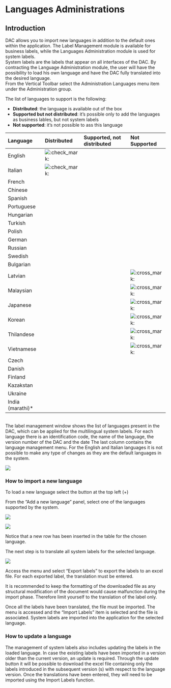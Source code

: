 # Languages Administrations

## Introduction

DAC allows you to import new languages in addition to the default ones within the application. The Label Management module is available for business labels, while the Languages Administration module is used for system labels.  
System labels are the labels that appear on all interfaces of the DAC. By contracting the Language Administration module, the user will have the possibility to load his own language and have the DAC fully translated into the desired language.  
From the Vertical Toolbar select the Administration Languages menu item under the Administration group.

The list of languages to support is the following:

* **Distributed**: the language is available out of the box
* **Supported but not distributed**: it’s possible only to add the languages as business lables, but not system labels
* **Not supported**: it’s not possible to ass this language

<table>
  <thead>
    <tr>
      <th style="text-align:left"><b>Language</b>
      </th>
      <th style="text-align:left"><b>Distributed</b>
      </th>
      <th style="text-align:left"><b>Supported, not distributed</b>
      </th>
      <th style="text-align:left"><b>Not Supported</b>
      </th>
    </tr>
  </thead>
  <tbody>
    <tr>
      <td style="text-align:left">English</td>
      <td style="text-align:left">
        <img src="https://pf-emoji-service--cdn.us-east-1.prod.public.atl-paas.net/atlassian/check_mark_64.png"
        alt=":check_mark:" />
      </td>
      <td style="text-align:left">
        <p></p>
        <p></p>
      </td>
      <td style="text-align:left"></td>
    </tr>
    <tr>
      <td style="text-align:left">Italian</td>
      <td style="text-align:left">
        <img src="https://pf-emoji-service--cdn.us-east-1.prod.public.atl-paas.net/atlassian/check_mark_64.png"
        alt=":check_mark:" />
      </td>
      <td style="text-align:left"></td>
      <td style="text-align:left"></td>
    </tr>
    <tr>
      <td style="text-align:left">French</td>
      <td style="text-align:left"></td>
      <td style="text-align:left">
        <img src="../../.gitbook/assets/image (5).png" alt/>
      </td>
      <td style="text-align:left"></td>
    </tr>
    <tr>
      <td style="text-align:left">Chinese</td>
      <td style="text-align:left"></td>
      <td style="text-align:left">
        <img src="../../.gitbook/assets/image (5).png" alt/>
      </td>
      <td style="text-align:left"></td>
    </tr>
    <tr>
      <td style="text-align:left">Spanish</td>
      <td style="text-align:left"></td>
      <td style="text-align:left">
        <img src="../../.gitbook/assets/image (5).png" alt/>
      </td>
      <td style="text-align:left"></td>
    </tr>
    <tr>
      <td style="text-align:left">Portuguese</td>
      <td style="text-align:left"></td>
      <td style="text-align:left">
        <img src="../../.gitbook/assets/image (5).png" alt/>
      </td>
      <td style="text-align:left"></td>
    </tr>
    <tr>
      <td style="text-align:left">Hungarian</td>
      <td style="text-align:left"></td>
      <td style="text-align:left">
        <img src="../../.gitbook/assets/image (5).png" alt/>
      </td>
      <td style="text-align:left"></td>
    </tr>
    <tr>
      <td style="text-align:left">Turkish</td>
      <td style="text-align:left"></td>
      <td style="text-align:left">
        <img src="../../.gitbook/assets/image (5).png" alt/>
      </td>
      <td style="text-align:left"></td>
    </tr>
    <tr>
      <td style="text-align:left">Polish</td>
      <td style="text-align:left"></td>
      <td style="text-align:left">
        <img src="../../.gitbook/assets/image (5).png" alt/>
      </td>
      <td style="text-align:left"></td>
    </tr>
    <tr>
      <td style="text-align:left">German</td>
      <td style="text-align:left"></td>
      <td style="text-align:left">
        <img src="../../.gitbook/assets/image (5).png" alt/>
      </td>
      <td style="text-align:left"></td>
    </tr>
    <tr>
      <td style="text-align:left">Russian</td>
      <td style="text-align:left"></td>
      <td style="text-align:left">
        <img src="../../.gitbook/assets/image (5).png" alt/>
      </td>
      <td style="text-align:left"></td>
    </tr>
    <tr>
      <td style="text-align:left">Swedish</td>
      <td style="text-align:left"></td>
      <td style="text-align:left">
        <img src="../../.gitbook/assets/image (5).png" alt/>
      </td>
      <td style="text-align:left"></td>
    </tr>
    <tr>
      <td style="text-align:left">Bulgarian</td>
      <td style="text-align:left"></td>
      <td style="text-align:left">
        <img src="../../.gitbook/assets/image (5).png" alt/>
      </td>
      <td style="text-align:left"></td>
    </tr>
    <tr>
      <td style="text-align:left">Latvian</td>
      <td style="text-align:left"></td>
      <td style="text-align:left"></td>
      <td style="text-align:left">
        <img src="https://pf-emoji-service--cdn.us-east-1.prod.public.atl-paas.net/atlassian/cross_mark_64.png"
        alt=":cross_mark:" />
      </td>
    </tr>
    <tr>
      <td style="text-align:left">Malaysian</td>
      <td style="text-align:left"></td>
      <td style="text-align:left"></td>
      <td style="text-align:left">
        <img src="https://pf-emoji-service--cdn.us-east-1.prod.public.atl-paas.net/atlassian/cross_mark_64.png"
        alt=":cross_mark:" />
      </td>
    </tr>
    <tr>
      <td style="text-align:left">Japanese</td>
      <td style="text-align:left"></td>
      <td style="text-align:left"></td>
      <td style="text-align:left">
        <img src="https://pf-emoji-service--cdn.us-east-1.prod.public.atl-paas.net/atlassian/cross_mark_64.png"
        alt=":cross_mark:" />
      </td>
    </tr>
    <tr>
      <td style="text-align:left">Korean</td>
      <td style="text-align:left"></td>
      <td style="text-align:left"></td>
      <td style="text-align:left">
        <img src="https://pf-emoji-service--cdn.us-east-1.prod.public.atl-paas.net/atlassian/cross_mark_64.png"
        alt=":cross_mark:" />
      </td>
    </tr>
    <tr>
      <td style="text-align:left">Thilandese</td>
      <td style="text-align:left"></td>
      <td style="text-align:left"></td>
      <td style="text-align:left">
        <img src="https://pf-emoji-service--cdn.us-east-1.prod.public.atl-paas.net/atlassian/cross_mark_64.png"
        alt=":cross_mark:" />
      </td>
    </tr>
    <tr>
      <td style="text-align:left">Vietnamese</td>
      <td style="text-align:left"></td>
      <td style="text-align:left"></td>
      <td style="text-align:left">
        <img src="https://pf-emoji-service--cdn.us-east-1.prod.public.atl-paas.net/atlassian/cross_mark_64.png"
        alt=":cross_mark:" />
      </td>
    </tr>
    <tr>
      <td style="text-align:left">Czech</td>
      <td style="text-align:left"></td>
      <td style="text-align:left">
        <img src="../../.gitbook/assets/image (5).png" alt/>
      </td>
      <td style="text-align:left"></td>
    </tr>
    <tr>
      <td style="text-align:left">Danish</td>
      <td style="text-align:left"></td>
      <td style="text-align:left">
        <img src="../../.gitbook/assets/image (5).png" alt/>
      </td>
      <td style="text-align:left"></td>
    </tr>
    <tr>
      <td style="text-align:left">Finland</td>
      <td style="text-align:left"></td>
      <td style="text-align:left">
        <img src="../../.gitbook/assets/image (5).png" alt/>
      </td>
      <td style="text-align:left"></td>
    </tr>
    <tr>
      <td style="text-align:left">Kazakstan</td>
      <td style="text-align:left"></td>
      <td style="text-align:left">
        <img src="../../.gitbook/assets/image (5).png" alt/>
      </td>
      <td style="text-align:left"></td>
    </tr>
    <tr>
      <td style="text-align:left">Ukraine</td>
      <td style="text-align:left"></td>
      <td style="text-align:left">
        <img src="../../.gitbook/assets/image (5).png" alt/>
      </td>
      <td style="text-align:left"></td>
    </tr>
    <tr>
      <td style="text-align:left">India (marathi)*</td>
      <td style="text-align:left"></td>
      <td style="text-align:left">
        <img src="../../.gitbook/assets/image (5).png" alt/>
      </td>
      <td style="text-align:left"></td>
    </tr>
  </tbody>
</table>

|  |
| :--- |


The label management window shows the list of languages present in the DAC, which can be applied for the multilingual system labels. For each language there is an identification code, the name of the language, the version number of the DAC and the date The last column contains the language management menu. For the English and Italian languages it is not possible to make any type of changes as they are the default languages in the system.

![](https://dac-docs.s3-us-west-1.amazonaws.com/ImgSito/RunTime/LanguagesAdministration/1.png)

### How to import a new language

To load a new language select the button at the top left \(+\)

From the “Add a new language” panel, select one of the languages ​​supported by the system.

![](https://dac-docs.s3-us-west-1.amazonaws.com/ImgSito/RunTime/LanguagesAdministration/2.png)

![](https://dac-docs.s3-us-west-1.amazonaws.com/ImgSito/RunTime/LanguagesAdministration/3.png)

Notice that a new row has been inserted in the table for the chosen language.

The next step is to translate all system labels for the selected language.

![](https://dac-docs.s3-us-west-1.amazonaws.com/ImgSito/RunTime/LanguagesAdministration/4.png)

Access the menu and select “Export labels” to export the labels to an excel file. For each exported label, the translation must be entered.

It is recommended to keep the formatting of the downloaded file as any structural modification of the document would cause malfunction during the import phase. Therefore limit yourself to the translation of the label only.

Once all the labels have been translated, the file must be imported. The menu is accessed and the “Import Labels” item is selected and the file is associated. System labels are imported into the application for the selected language.

### How to update a language

The management of system labels also includes updating the labels in the loaded language. In case the existing labels have been imported in a version older than the current version, an update is required. Through the update button it will be possible to download the excel file containing only the labels introduced in the subsequent version \(s\) with respect to the language version. Once the translations have been entered, they will need to be imported using the Import Labels function.

